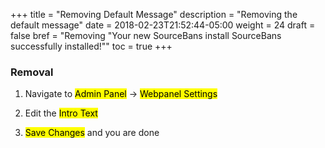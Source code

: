 +++
title = "Removing Default Message"
description = "Removing the default message"
date = 2018-02-23T21:52:44-05:00
weight = 24
draft = false
bref = "Removing \"Your new SourceBans install SourceBans successfully installed!\""
toc = true
+++

### Removal

1.  Navigate to <mark>Admin Panel</mark> -> <mark>Webpanel Settings</mark>

2.  Edit the <mark>Intro Text</mark>

3.  <mark>Save Changes</mark> and you are done
